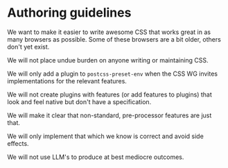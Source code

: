 # Authoring guidelines

We want to make it easier to write awesome CSS that works great in as many browsers as possible.
Some of these browsers are a bit older, others don't yet exist.

We will not place undue burden on anyone writing or maintaining CSS.

We will only add a plugin to `postcss-preset-env` when the CSS WG invites implementations for the relevant features.

We will not create plugins with features (or add features to plugins) that look and feel native but don't have a specification.

We will make it clear that non-standard, pre-processor features are just that.

We will only implement that which we know is correct and avoid side effects.

We will not use LLM's to produce at best mediocre outcomes.
